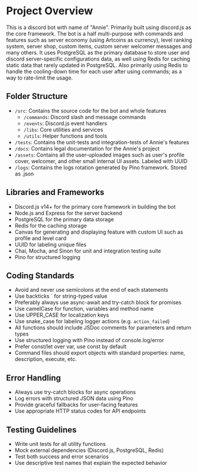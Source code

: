 # Project Overview

This is a discord bot with name of "Annie". Primarily built using discord.js as the core framework.
The bot is a half multi-purpose with commands and features such as server economy (using Artcoins as currency), level ranking system, server shop, custom items, custom server welcomer messages and many others.
It uses PostgreSQL as the primary database to store user and discord server-specific configurations data, as well using Redis for caching static data that rarely updated in PostgreSQL. Also primarily using Redis to handle the cooling-down time for each user after using commands; as a way to rate-limit the usage.

## Folder Structure

- `/src`: Contains the source code for the bot and whole features
  - `/commands`: Discord slash and message commands
  - `/events`: Discord.js event handlers
  - `/libs`: Core utilities and services
  - `/utils`: Helper functions and tools
- `/tests`: Contains the unit-tests and integration-tests of Annie's features
- `/docs`: Contains legal documentation for the Annie's project
- `/assets`: Contains all the user-uploaded images such as user's profile cover, welcomer, and other small internal UI assets. Labeled with UUID
- `/logs`: Contains the logs rotation generated by Pino framework. Stored as .json

## Libraries and Frameworks

- Discord.js v14+ for the primary core framework in building the bot
- Node.js and Express for the server backend
- PostgreSQL for the primary data storage
- Redis for the caching storage
- Canvas for generating and displaying feature with custom UI such as profile and level card
- UUID for labeling unique files
- Chai, Mocha, and Sinon for unit and integration testing suite
- Pino for structured logging

## Coding Standards

- Avoid and never use semicolons at the end of each statements
- Use backticks ` for string-typed value
- Preferably always use async-await and try-catch block for promises
- Use camelCase for function, variables and method name
- Use UPPER_CASE for localization keys
- Use snake_case for labeling logger actions (e.g. `action_failed`)
- All functions should include JSDoc comments for parameters and return types
- Use structured logging with Pino instead of console.log/error
- Prefer const/let over var, use const by default
- Command files should export objects with standard properties: name, description, execute, etc.

## Error Handling

- Always use try-catch blocks for async operations
- Log errors with structured JSON data using Pino
- Provide graceful fallbacks for user-facing features
- Use appropriate HTTP status codes for API endpoints

## Testing Guidelines

- Write unit tests for all utility functions
- Mock external dependencies (Discord.js, PostgreSQL, Redis)
- Test both success and error scenarios
- Use descriptive test names that explain the expected behavior